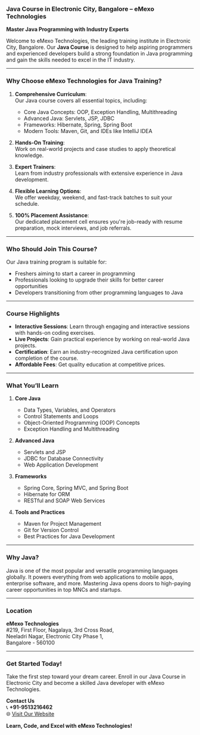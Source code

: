 ### Java Course in Electronic City, Bangalore – eMexo Technologies  

**Master Java Programming with Industry Experts**  

Welcome to eMexo Technologies, the leading training institute in Electronic City, Bangalore. Our **Java Course** is designed to help aspiring programmers and experienced developers build a strong foundation in Java programming and gain the skills needed to excel in the IT industry.  

---

### **Why Choose eMexo Technologies for Java Training?**  

1. **Comprehensive Curriculum**:  
   Our Java course covers all essential topics, including:  
   - Core Java Concepts: OOP, Exception Handling, Multithreading  
   - Advanced Java: Servlets, JSP, JDBC  
   - Frameworks: Hibernate, Spring, Spring Boot  
   - Modern Tools: Maven, Git, and IDEs like IntelliJ IDEA  

2. **Hands-On Training**:  
   Work on real-world projects and case studies to apply theoretical knowledge.  

3. **Expert Trainers**:  
   Learn from industry professionals with extensive experience in Java development.  

4. **Flexible Learning Options**:  
   We offer weekday, weekend, and fast-track batches to suit your schedule.  

5. **100% Placement Assistance**:  
   Our dedicated placement cell ensures you're job-ready with resume preparation, mock interviews, and job referrals.  

---

### **Who Should Join This Course?**  
Our Java training program is suitable for:  
- Freshers aiming to start a career in programming  
- Professionals looking to upgrade their skills for better career opportunities  
- Developers transitioning from other programming languages to Java  

---

### **Course Highlights**  

- **Interactive Sessions**: Learn through engaging and interactive sessions with hands-on coding exercises.  
- **Live Projects**: Gain practical experience by working on real-world Java projects.  
- **Certification**: Earn an industry-recognized Java certification upon completion of the course.  
- **Affordable Fees**: Get quality education at competitive prices.  

---

### **What You’ll Learn**  

1. **Core Java**  
   - Data Types, Variables, and Operators  
   - Control Statements and Loops  
   - Object-Oriented Programming (OOP) Concepts  
   - Exception Handling and Multithreading  

2. **Advanced Java**  
   - Servlets and JSP  
   - JDBC for Database Connectivity  
   - Web Application Development  

3. **Frameworks**  
   - Spring Core, Spring MVC, and Spring Boot  
   - Hibernate for ORM  
   - RESTful and SOAP Web Services  

4. **Tools and Practices**  
   - Maven for Project Management  
   - Git for Version Control  
   - Best Practices for Java Development  

---

### **Why Java?**  

Java is one of the most popular and versatile programming languages globally. It powers everything from web applications to mobile apps, enterprise software, and more. Mastering Java opens doors to high-paying career opportunities in top MNCs and startups.  

---

### **Location**  
**eMexo Technologies**  
#219, First Floor, Nagalaya, 3rd Cross Road,  
Neeladri Nagar, Electronic City Phase 1,  
Bangalore - 560100  

---

### **Get Started Today!**  
Take the first step toward your dream career. Enroll in our Java Course in Electronic City and become a skilled Java developer with eMexo Technologies.  

**Contact Us**  
📞 **+91-9513216462**  
🌐 [Visit Our Website](https://www.emexotechnologies.com)  

**Learn, Code, and Excel with eMexo Technologies!**
